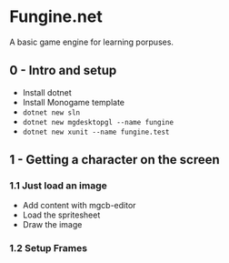 # Fungine.net

A basic game engine for learning porpuses.

## 0 - Intro and setup

- Install dotnet
- Install Monogame template
- `dotnet new sln`
- `dotnet new mgdesktopgl --name fungine`
- `dotnet new xunit --name fungine.test`

## 1 - Getting a character on the screen

### 1.1 Just load an image

- Add content with mgcb-editor
- Load the spritesheet
- Draw the image

### 1.2 Setup Frames
